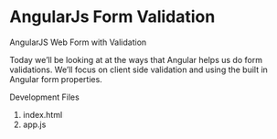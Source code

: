 # AngularJs Form Validation
AngularJS Web Form with Validation

Today we’ll be looking at at the ways that Angular helps us do form validations. We’ll focus on client side validation and using the built in Angular form properties.

Development Files
1) index.html
2) app.js

